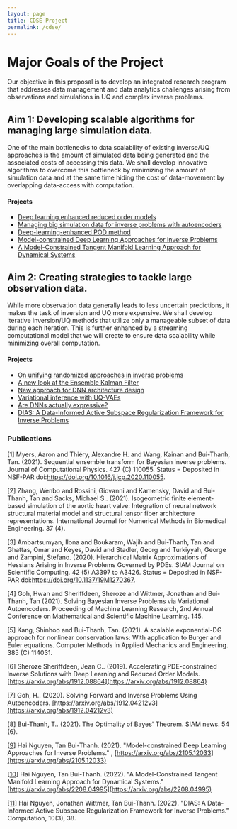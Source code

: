 ```yaml
---
layout: page
title: CDSE Project
permalink: /cdse/
---
```


# Major Goals of the Project

Our objective in this proposal is to develop an integrated research program that addresses data management and data analytics challenges arising from observations and simulations in UQ and complex inverse problems.

## Aim 1: Developing scalable algorithms for managing large simulation data.
One of the main bottlenecks to data scalability of existing inverse/UQ approaches is the amount of simulated data being generated and the associated costs of accessing this data.
We shall develop innovative algorithms to overcome this bottleneck by minimizing the amount of simulation data and at the same time hiding the cost of data-movement by overlapping data-access with computation.
#### Projects
* [Deep learning enhanced reduced order models](nsf/sheroze_nsf.md)
* [Managing big simulation data for inverse problems with autoencoders](/cdse/ae_compression)
* [Deep-learning-enhanced POD method](/cdse/pinns_time_dependent_pde)
* [Model-constrained Deep Learning Approaches for Inverse Problems](/cdse/model_constrained)
* [A Model-Constrained Tangent Manifold Learning Approach for Dynamical Systems](/cdse/mctangent)

## Aim 2: Creating strategies to tackle large observation data.
While more observation data generally leads to less uncertain predictions, it
makes the task of inversion and UQ more expensive. We shall develop iterative inversion/UQ methods that utilize only a manageable subset of data during each iteration. This is further enhanced by a streaming computational model that we will create to ensure data scalability while minimizing overall computation.
#### Projects
* [On unifying randomized approaches in inverse problems](/cdse/randomized_approaches)
* [A new look at the Ensemble Kalman Filter](/cdse/kalman)
* [New approach for DNN architecture design](/cdse/layerwise_training)
* [Variational inference with UQ-VAEs](/nsfcareer/year2/uqvae/)
* [Are DNNs actually expressive?](/cdse/active_subspaces_nn_analysis)
* [DIAS: A Data-Informed Active Subspace Regularization Framework for Inverse Problems](/cdse/active_subspaces_inverse_problems)

### Publications<a name="publications"></a>

[1] Myers, Aaron and Thiéry, Alexandre H. and Wang, Kainan and Bui-Thanh, Tan. (2021). Sequential ensemble transform for Bayesian inverse problems.  Journal of Computational Physics. 427  (C) 110055. Status = Deposited in NSF-PAR  doi:https://doi.org/10.1016/j.jcp.2020.110055.

[2] Zhang, Wenbo and Rossini, Giovanni and Kamensky, David and Bui‐Thanh, Tan and Sacks, Michael S.. (2021). Isogeometric finite element‐based simulation of the aortic heart valve: Integration of neural network structural material model and structural tensor fiber architecture representations.  International Journal for Numerical Methods in Biomedical Engineering. 37  (4). 

[3] Ambartsumyan, Ilona and Boukaram, Wajih and Bui-Thanh, Tan and Ghattas, Omar and Keyes, David and Stadler, Georg and Turkiyyah, George and Zampini, Stefano. (2020). Hierarchical Matrix Approximations of Hessians Arising in Inverse Problems Governed by PDEs.  SIAM Journal on Scientific Computing. 42  (5) A3397 to A3426. Status = Deposited in NSF-PAR  doi:https://doi.org/10.1137/19M1270367.

[4] Goh, Hwan and Sheriffdeen, Sheroze and Wittmer, Jonathan and Bui-Thanh, Tan (2021). Solving Bayesian Inverse Problems via Variational Autoencoders.  Proceeding of Machine Learning Research, 2nd Annual Conference on Mathematical and Scientific Machine Learning. 145. 

[5] Kang, Shinhoo and Bui-Thanh, Tan. (2021). A scalable exponential-DG approach for nonlinear conservation laws: With application to Burger and Euler equations.  Computer Methods in Applied Mechanics and Engineering. 385  (C) 114031. 

[6] Sheroze Sheriffdeen, Jean C.. (2019). Accelerating PDE-constrained Inverse Solutions with Deep Learning and Reduced Order Models. 
[https://arxiv.org/abs/1912.08864](https://arxiv.org/abs/1912.08864)


[7] Goh, H.. (2020). Solving Forward and Inverse Problems Using Autoencoders. [https://arxiv.org/abs/1912.04212v3](https://arxiv.org/abs/1912.04212v3)

[8] Bui-Thanh, T.. (2021). The Optimality of Bayes' Theorem.  SIAM news. 54 (6).

[[9](https://arxiv.org/abs/2105.12033)] Hai Nguyen, Tan Bui-Thanh.  (2021).  "Model-constrained Deep Learning Approaches for Inverse Problems." , [https://arxiv.org/abs/2105.12033](https://arxiv.org/abs/2105.12033)

[[10](https://arxiv.org/abs/2208.04995)] Hai Nguyen, Tan Bui-Thanh.  (2022). "A Model-Constrained Tangent Manifold Learning Approach for Dynamical Systems." [https://arxiv.org/abs/2208.04995](https://arxiv.org/abs/2208.04995)

[[11](https://www.mdpi.com/2079-3197/10/3/38)] Hai Nguyen, Jonathan Wittmer, Tan Bui-Thanh. (2022).  "DIAS: A Data-Informed Active Subspace Regularization Framework for Inverse Problems." Computation, 10(3), 38.

<!-- ## Accomplishments for Year 1 -->

<!-- We have obtained significant results the for the first year milestones. UT (PI Bui-Thanh and his student) and Utah (PI Sundar and his student) have been meeting weekly (except for weeks that we are busy) and working collaboratively towards meeting the first year goals in parallel. In the following we will discuss the accomplishments from UT and those from Utah can be seen from the annual report from the Utah side. -->

<!-- 1. A partially supported UT student (Sheroze Sheriffdeen) has learned the 3D seismic code to understand how the it works and to generate forward simulation data. -->
<!-- 2. Sheroze has developed a machine learning approach, namely Autoencoder, to compress the forward simulation data for an seismnic inversion in a 3D box. To robustly determine the architecture of the Autoencoder, we use a Bayesian optimization to adaptively and automatically determine the number of layers and the number of neuron on each layers for the Autoencoder neural net (NN). To make the training problem well- posed we imposed an l2 regularization for the weights and biases in the Autoencoder NN. To solve the training optimization, we use the Adam mini-patch stochastic first-order optimizer. We have obtained very promising results with even the standard Autoencoder. We are working on several directions to develop advanced algorithms and results for a paper submitted to SIAM Journal on Scientific Computing.  -->
<!--     1. So far we try to compress the discontinuous and unstructured data through the Autoencoder. It is wellknown that Autoencoder is best for structure data. We are working on mapping discontinuous data to continuous ones and unstructured data to structure ones before compression using a volumetric convolutional Autoencoder. The decompressed data can be mapped back to unstructured and discontinuous data on the fly during the inversion process. -->
<!--     2. At the first step, we have used the squared loss for the training. The better loss function is through the Wasserstein distance and we are the process moving to using this distance. -->
<!--     3. We will investigate on various data size at different inversion parameters to understand the robustness and sensitivty of the approach with respect to the data size and the parameter space. -->
<!--     4. We will study the capability of the method to compress the adjoint simulation data -->
<!--     5. We are then ready to apply our machine learning compression data approach for inversion and study its scalability -->
<!-- 3. Another partially supported UT student (Brad Marvin) has developed a new statistical inversion approach that respects the data compared to the standard Bayesian inversion approach. The method also has the rigorous roof in disintegration theory. We have had significant results for a paper and Brad is writing a paper. -->
<!-- 4. Another partially supported UT student (Jon Wittmer) has extend the new statistical inversion approach to design an interative regularization strategy for inverse problems. He has been also working on developing efficient optimization method for training Neural Networks (NN) and developing robust algorithms for automatically chosing NN architectures. -->

<!-- ## Accomplishments for Year 2 -->

<!-- We have developed a neural-network based data compression technique where the PDE solutions are compressed using a neural network prior to storing, eliminating the need for checkpointing. The solutions are then decompressed using another neural network prior to use in the adjoint problems for computing the gradient and Hessian. We have experimented using data from the 2D heat equation, the 2D wave equation, and the 3D wave equation, with similar results for all. The details are below: -->
<!-- 1. We employ a convolutional auto-encoder where the encoder portion acts to compress the solution at each time-step and the decoder portion decompresses the solution. Using convolutional layers preserves locality of the solution while reducing the number of parameters that need to be learned during the training process. Additionally, the cost of training a neural network to perform the compression and decompression is a one-time up-front cost while the cost of using the trained network in practice is negligible compared to the cost of solving a PDE. -->
<!-- 2. In order to compress to an arbitrary size, we tested a convolutional auto-encoder with a dense layer leading to the compressed state. While the resulting decompressed solutions were similar to the original uncompressed solutions (90\% accuracy on the 2D wave equation), the overall number of parameters to be learned was dominated by the single dense layer (164 million parameters with dense layer vs 161,000 parameters without). Additionally, this architecture has the limitation that it can only be used on data of the exact same size as it was trained. -->
<!-- 3. Another network architecture that was investigated was the fully convolutional auto- encoder. In this architecture, only convolutional layers are used, meaning that we only need to learn the convolutional kernels rather than dense matrix multiplications. This approach has the advantage of being able to be used on arbitrary sized inputs, regardless of the training data size. Additionally, this approach also reduced the number of parameters to be learned during training, further reducing training time, all while improving the accuracy of the decompressed data (95 \% accuracy on the 2D wave equation). The downside is that the solution dimension must be evenly divisible by the compressed dimension. Future work on this architecture is to design a fully-convolutional network where the up/down- sampling process does not need to be evenly divisible by the compression level. -->
<!-- 4. Furthermore, since the fully-convolutional auto-encoder architecture can be used on various input sizes, we developed a procedure whereby the network is first trained on course-grid data (small number of nodes), which is significantly faster than training on fine-grid data (larger number of nodes). This process can be successively carried out over several refinement stages until the final input data size is reached. This "warm-start" training procedure has been experimentally shown to significantly reduce the training time (5 times faster) while not sacrificing the accuracy of the decompressed solution. In some cases, this strategy also leads to an increase in accuracy of the decompressed solution. Further effort will be invested into determining how one should choose the amount of training in each stage in order to maximize the accuracy of the decompressed solution and minimize the training time. -->
<!-- We have also developed a data-driven technique to augment the accuracy of reduced order models by learning their error compared to high-fidelity models and experimental data with the goal of accelerating many-query problems in deterministic inverse problems. This approach reduces the dimensions of the forward and adjoint states. Below are the details and preliminary results that support our approach in accelerating parameter-to-observable maps for an elliptic partial differential equation and a parametrized neutron transport problem. -->
<!-- 1. Learning the error between the full model and the reduced model is a high- dimensional deep learning regression problem whose performance is sensitive to the particular architecture of the deep neural network model. These so-called hyper-parameters of the deep learning model were determined using a Bayesian optimization framework. A Gaussian process surrogate model is employed to parametrize the performance of the neural network as a function of the hyper- parameters. This approach to pick hyper-parameters improves on grid search and random search as the sampling procedure better explores the hyper-parameter space by leveraging information from previous neural network architectures. -->
<!-- 2. Validation of the proposed method is performed using numerical experiments on a steady heat conduction problem and a neutron transport problem. The inverse problem for steady heat conduction is posed as inferring conductivity parameters from sparse observations on a thermal fin. The finite element solution using a coarse mesh was considered as the high fidelity model. An affine decomposition of the resulting stiffness matrix along with projection of the governing equations to a reduced space was used to construct a reduced order model. The error was learned using a deep learning model in a data-driven fashion using simultaneous solves of the high fidelity model and the reduced model for training parameter values sampled from a Gaussian field. The relative error between the ground truth parameters and the parameters computed from solving inverse problems using the high fidelity model, the reduced order model, and the deep learning enhanced reduced order model is computed. The numerical results show that the latter model shows comparable accuracy to the high fidelity model reconstructions while providing computational efficiency similar to that of the reduced order model. -->
<!-- 3. The application of the enhanced reduced order model to neutron transport was verified using comparing the relative prediction error for a quantity of interest (scalar flux over a region of interest) compared to an expensive high-fidelity solution obtained from solving the full transport equations. The reduced order model for this problem is obtained in a physics-informed manner using a diffusion approximation to the collided component of the total transport flux along with energy group collapsing to form discrete energy bins from continuous energy. Further reduction in dimensionality is obtained using a projection of the the governing equations to a reduced space. The numerical experiment for this problem employed the iron-water benchmark, a standard 1-group 2D benchmark for transport solution techniques comprising of three spatial zones. The training parameter set for removal and scattering cross section values was randomly drawn uniformly from predetermined intervals. The neural network was trained to learn the discrepancy between the high-fidelity transport solution and the reduced order models. The average relative prediction error for the validation dataset shows comparable accuracy to the high- fidelity model when the deep learning correction was applied to the physics- informed reduced order models and the projection-based reduced order model. These experiments lend evidence to the ability of the discrepancy function to accurately model reduced order model errors compared to the high-fidelity transport solutions. -->
<!-- Training neural networks to accurately and efficiently solve physical problems purely using data-driven techniques typically require prohibitive amounts of data to be gathered from large number of experimentation scenarios. Mathematical models contain important information regarding the relationships between important quantities of interest. This information can be used to augment the training of neural networks. We formulated a neural network optimization framework that introduces the constraints posed by mathematical models as a penalization term to the neural network loss functions. -->
